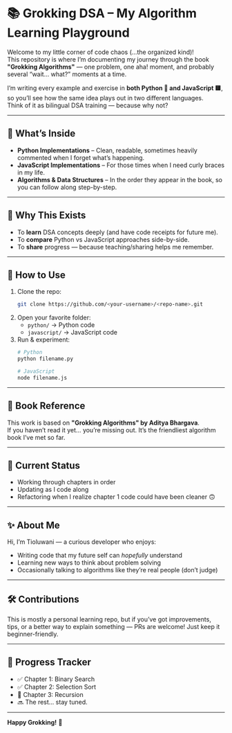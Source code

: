 # 📚 Grokking DSA – My Algorithm Learning Playground

Welcome to my little corner of code chaos (…the organized kind)!  
This repository is where I’m documenting my journey through the book **"Grokking Algorithms"** — one problem, one aha! moment, and probably several “wait… what?” moments at a time.

I’m writing every example and exercise in **both Python 🐍 and JavaScript 🟨**, so you’ll see how the same idea plays out in two different languages.  
Think of it as bilingual DSA training — because why not?

---

## 📂 What’s Inside
- **Python Implementations** – Clean, readable, sometimes heavily commented when I forget what’s happening.
- **JavaScript Implementations** – For those times when I need curly braces in my life.
- **Algorithms & Data Structures** – In the order they appear in the book, so you can follow along step-by-step.

---

## 🧠 Why This Exists
- To **learn** DSA concepts deeply (and have code receipts for future me).
- To **compare** Python vs JavaScript approaches side-by-side.
- To **share** progress — because teaching/sharing helps me remember.

---

## 🚀 How to Use
1. Clone the repo:
   ```bash
   git clone https://github.com/<your-username>/<repo-name>.git
   ```
2. Open your favorite folder:
   - `python/` → Python code
   - `javascript/` → JavaScript code
3. Run & experiment:
   ```bash
   # Python
   python filename.py

   # JavaScript
   node filename.js
   ```

---

## 📖 Book Reference
This work is based on **"Grokking Algorithms" by Aditya Bhargava**.  
If you haven’t read it yet… you’re missing out. It’s the friendliest algorithm book I’ve met so far.

---

## 🌱 Current Status
- Working through chapters in order  
- Updating as I code along  
- Refactoring when I realize chapter 1 code could have been cleaner 🙃

---

## ✨ About Me
Hi, I’m Tioluwani — a curious developer who enjoys:
- Writing code that my future self can *hopefully* understand
- Learning new ways to think about problem solving
- Occasionally talking to algorithms like they’re real people (don’t judge)

---

## 🛠️ Contributions
This is mostly a personal learning repo, but if you’ve got improvements, tips, or a better way to explain something — PRs are welcome! Just keep it beginner-friendly.

---

## 📅 Progress Tracker
- ✅ Chapter 1: Binary Search  
- ✅ Chapter 2: Selection Sort  
- 🚧 Chapter 3: Recursion  
- 🔜 The rest… stay tuned.

---

**Happy Grokking!** 🎉

